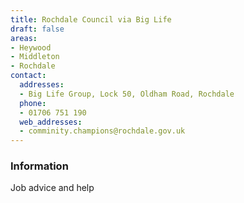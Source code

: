 ```yaml
---
title: Rochdale Council via Big Life
draft: false
areas:
- Heywood
- Middleton
- Rochdale
contact:
  addresses:
  - Big Life Group, Lock 50, Oldham Road, Rochdale
  phone:
  - 01706 751 190
  web_addresses:
  - comminity.champions@rochdale.gov.uk
---
```


### Information
Job advice and help

